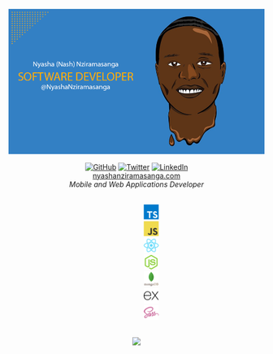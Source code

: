 ![banner](https://raw.githubusercontent.com/NyashaNziramasanga/NyashaNziramasanga/master/images/nash-software-developer.png)

<p align="center">
	<a href="https://github.com/NyashaNziramasanga"><img src="https://img.shields.io/github/followers/NyashaNziramasanga.svg?label=GitHub&style=social" alt="GitHub"></a>
	<a href="https://twitter.com/NyashaNziboi"><img src="https://img.shields.io/twitter/follow/NyashaNziboi?label=Twitter&style=social" alt="Twitter"></a>
	<a href="https://www.linkedin.com/in/nyasha-nash-nziramasanga-446380116"><img src="https://img.shields.io/badge/LinkedIn--_.svg?style=social&logo=linkedin" alt="LinkedIn"></a>
<br/><a href="https://www.nyashanziramasanga.com/">nyashanziramasanga.com</a>
	<br/><i>Mobile and Web Applications Developer</i> 
	
</p>

<p align="center">
	<code>
		<img height="30" src="https://raw.githubusercontent.com/NyashaNziramasanga/NyashaNziramasanga/master/images/typescript.svg">
		<img height="30" src="https://raw.githubusercontent.com/NyashaNziramasanga/NyashaNziramasanga/master/images/javascript.svg">
		<img height="30" src="https://raw.githubusercontent.com/NyashaNziramasanga/NyashaNziramasanga/master/images/react.svg">
		<img height="30" src="https://raw.githubusercontent.com/NyashaNziramasanga/NyashaNziramasanga/master/images/nodejs.svg">
		<img height="30" src="https://raw.githubusercontent.com/NyashaNziramasanga/NyashaNziramasanga/master/images/mongodb.svg">
		<img height="30" src="https://raw.githubusercontent.com/NyashaNziramasanga/NyashaNziramasanga/master/images/express.svg">
		<img height="30" src="https://raw.githubusercontent.com/NyashaNziramasanga/NyashaNziramasanga/master/images/sass.svg">
	</code>
</p>

<p align="center">
	<img src="https://github-readme-stats.vercel.app/api/?username=NyashaNziramasanga&show_icons=true&title_color=3380C4&icon_color=3380C4&text_color=edf2f7&bg_color=151515"></img>
</p>
